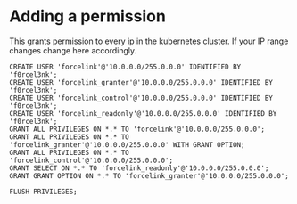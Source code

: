 # Adding a permission

This grants permission to every ip in the kubernetes cluster. If your IP range changes change here accordingly.

```
CREATE USER 'forcelink'@'10.0.0.0/255.0.0.0' IDENTIFIED BY 'f0rcel3nk';
CREATE USER 'forcelink_granter'@'10.0.0.0/255.0.0.0' IDENTIFIED BY 'f0rcel3nk';
CREATE USER 'forcelink_control'@'10.0.0.0/255.0.0.0' IDENTIFIED BY 'f0rcel3nk';
CREATE USER 'forcelink_readonly'@'10.0.0.0/255.0.0.0' IDENTIFIED BY 'f0rcel3nk';
GRANT ALL PRIVILEGES ON *.* TO 'forcelink'@'10.0.0.0/255.0.0.0';
GRANT ALL PRIVILEGES ON *.* TO 'forcelink_granter'@'10.0.0.0/255.0.0.0' WITH GRANT OPTION;
GRANT ALL PRIVILEGES ON *.* TO 'forcelink_control'@'10.0.0.0/255.0.0.0';
GRANT SELECT ON *.* TO 'forcelink_readonly'@'10.0.0.0/255.0.0.0';
GRANT GRANT OPTION ON *.* TO 'forcelink_granter'@'10.0.0.0/255.0.0.0';

FLUSH PRIVILEGES;
```
